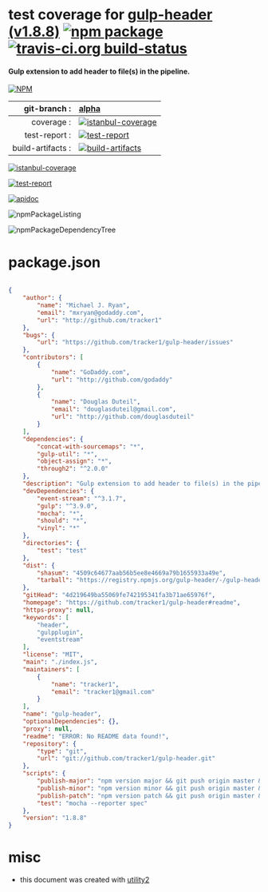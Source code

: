 # test coverage for  [gulp-header (v1.8.8)](https://github.com/tracker1/gulp-header#readme)  [![npm package](https://img.shields.io/npm/v/npmtest-gulp-header.svg?style=flat-square)](https://www.npmjs.org/package/npmtest-gulp-header) [![travis-ci.org build-status](https://api.travis-ci.org/npmtest/node-npmtest-gulp-header.svg)](https://travis-ci.org/npmtest/node-npmtest-gulp-header)
#### Gulp extension to add header to file(s) in the pipeline.

[![NPM](https://nodei.co/npm/gulp-header.png?downloads=true)](https://www.npmjs.com/package/gulp-header)

| git-branch : | [alpha](https://github.com/npmtest/node-npmtest-gulp-header/tree/alpha)|
|--:|:--|
| coverage : | [![istanbul-coverage](https://npmtest.github.io/node-npmtest-gulp-header/build/coverage.badge.svg)](https://npmtest.github.io/node-npmtest-gulp-header/build/coverage.html/index.html)|
| test-report : | [![test-report](https://npmtest.github.io/node-npmtest-gulp-header/build/test-report.badge.svg)](https://npmtest.github.io/node-npmtest-gulp-header/build/test-report.html)|
| build-artifacts : | [![build-artifacts](https://npmtest.github.io/node-npmtest-gulp-header/glyphicons_144_folder_open.png)](https://github.com/npmtest/node-npmtest-gulp-header/tree/gh-pages/build)|

[![istanbul-coverage](https://npmtest.github.io/node-npmtest-gulp-header/build/screenCapture.buildCustomOrg.browser.coverage.html.png)](https://npmtest.github.io/node-npmtest-gulp-header/build/coverage.html/index.html)

[![test-report](https://npmtest.github.io/node-npmtest-gulp-header/build/screenCapture.buildCustomOrg.browser.%252Fhome%252Ftravis%252Fbuild%252Fnpmtest%252Fnode-npmtest-gulp-header%252Ftmp%252Fbuild%252Ftest-report.html.png)](https://npmtest.github.io/node-npmtest-gulp-header/build/test-report.html)

[![apidoc](https://npmdoc.github.io/node-npmdoc-gulp-header/build/screenCapture.buildApidoc.browser.%252Fhome%252Ftravis%252Fbuild%252Fnpmdoc%252Fnode-npmdoc-gulp-header%252Ftmp%252Fbuild%252Fapidoc.html.png)](https://npmdoc.github.io/node-npmdoc-gulp-header/build/apidoc.html)

![npmPackageListing](https://npmtest.github.io/node-npmtest-gulp-header/build/screenCapture.npmPackageListing.svg)

![npmPackageDependencyTree](https://npmtest.github.io/node-npmtest-gulp-header/build/screenCapture.npmPackageDependencyTree.svg)



# package.json

```json

{
    "author": {
        "name": "Michael J. Ryan",
        "email": "mxryan@godaddy.com",
        "url": "http://github.com/tracker1"
    },
    "bugs": {
        "url": "https://github.com/tracker1/gulp-header/issues"
    },
    "contributors": [
        {
            "name": "GoDaddy.com",
            "url": "http://github.com/godaddy"
        },
        {
            "name": "Douglas Duteil",
            "email": "douglasduteil@gmail.com",
            "url": "http://github.com/douglasduteil"
        }
    ],
    "dependencies": {
        "concat-with-sourcemaps": "*",
        "gulp-util": "*",
        "object-assign": "*",
        "through2": "^2.0.0"
    },
    "description": "Gulp extension to add header to file(s) in the pipeline.",
    "devDependencies": {
        "event-stream": "^3.1.7",
        "gulp": "^3.9.0",
        "mocha": "*",
        "should": "*",
        "vinyl": "*"
    },
    "directories": {
        "test": "test"
    },
    "dist": {
        "shasum": "4509c64677aab56b5ee8e4669a79b1655933a49e",
        "tarball": "https://registry.npmjs.org/gulp-header/-/gulp-header-1.8.8.tgz"
    },
    "gitHead": "4d219649ba55069fe742195341fa3b71ae65976f",
    "homepage": "https://github.com/tracker1/gulp-header#readme",
    "https-proxy": null,
    "keywords": [
        "header",
        "gulpplugin",
        "eventstream"
    ],
    "license": "MIT",
    "main": "./index.js",
    "maintainers": [
        {
            "name": "tracker1",
            "email": "tracker1@gmail.com"
        }
    ],
    "name": "gulp-header",
    "optionalDependencies": {},
    "proxy": null,
    "readme": "ERROR: No README data found!",
    "repository": {
        "type": "git",
        "url": "git://github.com/tracker1/gulp-header.git"
    },
    "scripts": {
        "publish-major": "npm version major && git push origin master && git push --tags",
        "publish-minor": "npm version minor && git push origin master && git push --tags",
        "publish-patch": "npm version patch && git push origin master && git push --tags",
        "test": "mocha --reporter spec"
    },
    "version": "1.8.8"
}
```



# misc
- this document was created with [utility2](https://github.com/kaizhu256/node-utility2)
